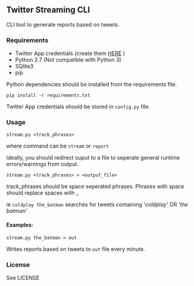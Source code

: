 ## Twitter Streaming CLI

CLI tool to generate reports based on tweets. 


### Requirements

* Twitter App credentials (create them [HERE](https://apps.twitter.com/) )
* Python 2.7 (Not compatible with Python 3)
* SQlite3
* pip

Python dependencies should be installed from the requirements file.

```shell
pip install -r requirements.txt
```

Twitter App credentials should be stored in ```config.py``` file.

### Usage

```shell
stream.py <track_phrases>
```
where command can be ```stream``` or ```report```

Ideally, you should redirect ouput to a file to seperate general runtime errors/warnings from output.

```shell
stream.py <track_phrases> > <output_file>
```
track_phrases should be space seperated phrases. Phrases with space should replace spaces with _

ie ```coldplay the_batman``` searches for tweets containing  *'coldplay'* OR *'the batman'*



#### Examples:
```shell
stream.py the_batman > out
```
Writes reports based on tweets to ```out``` file every minute.


### License

See LICENSE
